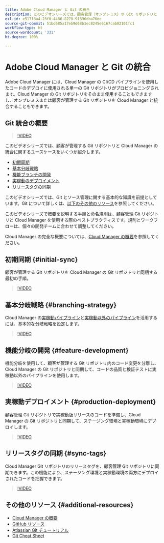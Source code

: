 ```yaml
---
title: Adobe Cloud Manager と Git の統合
description: このビデオシリーズでは、顧客管理（オンプレミス）の Git リポジトリと Adobe Cloud Manager の設定および統合について順を追って説明します。
exl-id: e517f8a4-23f0-4486-8278-91396dba76ec
source-git-commit: 51bd685a17eb9d68b1ec8245e6167cab02101fc1
workflow-type: ht
source-wordcount: '331'
ht-degree: 100%

---
```



# Adobe Cloud Manager と Git の統合

Adobe Cloud Manager には、Cloud Manager の CI/CD パイプラインを使用したコードのデプロイに使用される単一の Git リポジトリがプロビジョニングされます。Cloud Manager の Git リポジトリをそのまま使用することもできますし、オンプレミスまたは顧客が管理する Git リポジトリを Cloud Manager と統合することもできます。

## Git 統合の概要

>[!VIDEO](https://video.tv.adobe.com/v/31425?captions=jpn)

このビデオシリーズでは、顧客が管理する Git リポジトリと Cloud Manager の統合に関するユースケースをいくつか紹介します。

* [初期同期](#initial-sync)
* [基本分岐戦略](#branching-strategy)
* [機能ブランチの開発](#feature-development)
* [実稼動のデプロイメント](#production-deployment)
* [リリースタグの同期](#sync-tags)

このビデオシリーズでは、Git とソース管理に関する基本的な知識を前提としています。Git について詳しくは、[以下のその他のリソース](#additional-resources)を参照してください。

このビデオシリーズで概要を説明する手順と命名規則は、顧客管理 Git リポジトリと Cloud Manager を使用する際のベストプラクティスです。規則とワークフローは、個々の開発チームに合わせて調整してください。

Cloud Manager の完全な概要については、[Cloud Manager の概要](/help/introduction.md)を参照してください。

## 初期同期 {#initial-sync}

顧客が管理する Git リポジトリを Cloud Manager の Git リポジトリと同期する最初の手順。

>[!VIDEO](https://video.tv.adobe.com/v/31424/?quality=12&captions=jpn)

## 基本分岐戦略 {#branching-strategy}

Cloud Manager の[実稼動パイプライン](/help/using/production-pipelines.md)と[実稼動以外のパイプライン](/help/using/non-production-pipelines.md)を活用するには、基本的な分岐戦略を設定します。

>[!VIDEO](https://video.tv.adobe.com/v/31423/?quality=12&captions=jpn)

## 機能分岐の開発 {#feature-development}

機能分岐を使用して、顧客が管理する Git リポジトリ内のコード変更を分離し、Cloud Manager の Git リポジトリと同期して、コードの品質と検証テストに実稼動以外のパイプラインを使用します。

>[!VIDEO](https://video.tv.adobe.com/v/31422/?quality=12&captions=jpn)

## 実稼動デプロイメント {#production-deployment}

顧客管理 Git リポジトリで実稼動版リリースのコードを準備し、Cloud Manager の Git リポジトリと同期して、ステージング環境と実稼動環境にデプロイします。

>[!VIDEO](https://video.tv.adobe.com/v/31421/?quality=12&captions=jpn)

## リリースタグの同期 {#sync-tags}

Cloud Manager Git リポジトリのリリースタグを、顧客管理 Git リポジトリに同期できます。この機能により、ステージング環境と実稼動環境の両方にデプロイされたコードを把握できます。

>[!VIDEO](https://video.tv.adobe.com/v/31420/?quality=12&captions=jpn)

## その他のリソース {#additional-resources}

* [Cloud Manager の概要](/help/introduction.md)
* [GitHub リソース](https://docs.github.com/ja/get-started/getting-started-with-git/set-up-git)
* [Atlassian Git チュートリアル](https://www.atlassian.com/git/tutorials/what-is-version-control)
* [Git Cheat Sheet](https://education.github.com/git-cheat-sheet-education.pdf)

